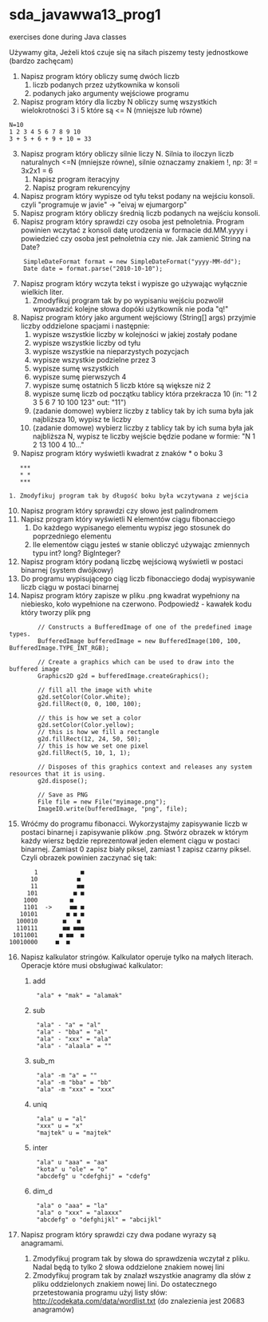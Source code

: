 # sda_javawwa13_prog1
exercises done during Java classes

Używamy gita,
Jeżeli ktoś czuje się na siłach piszemy testy jednostkowe (bardzo zachęcam)

1. Napisz program który obliczy sumę dwóch liczb
    1. liczb podanych przez użytkownika w konsoli
    2. podanych jako argumenty wejściowe programu
2. Napisz program który dla liczby N obliczy sumę wszystkich wielokrotności 3 i 5 które są <= N (mniejsze lub równe)
```
N=10 
1 2 3 4 5 6 7 8 9 10
3 + 5 + 6 + 9 + 10 = 33
```
3. Napisz program który obliczy silnie liczy N.
Silnia to iloczyn liczb naturalnych <=N (mniejsze równe), silnie oznaczamy znakiem !, np: 3! = 3x2x1 = 6
    1. Napisz program iteracyjny
    2. Napisz program rekurencyjny
4. Napisz program który wypisze od tyłu tekst podany na wejściu konsoli.
    czyli "programuje w javie" -> "eivaj w ejumargorp"
5. Napisz program który obliczy średnią liczb podanych na wejściu konsoli.
6. Napisz program który sprawdzi czy osoba jest pełnoletnia.
    Program powinien wczytać z konsoli datę urodzenia w formacie dd.MM.yyyy i powiedzieć czy osoba jest pełnoletnia czy nie.
	Jak zamienić String na Date?
```
    SimpleDateFormat format = new SimpleDateFormat("yyyy-MM-dd");
    Date date = format.parse("2010-10-10");
```
7. Napisz program który wczyta tekst i wypisze go używając wyłącznie wielkich liter.
    1. Zmodyfikuj program tak by po wypisaniu wejściu pozwolił wprowadzić kolejne słowa dopóki użytkownik nie poda "q!"
8. Napisz program który jako argument wejściowy (String[] args) przyjmie liczby oddzielone spacjami i następnie:
    1. wypisze wszystkie liczby w kolejności w jakiej zostały podane
    2. wypisze wszystkie liczby od tyłu
    3. wypisze wszystkie na nieparzystych pozycjach
    4. wypisze wszystkie podzielne przez 3
    5. wypisze sumę wszystkich
    6. wypisze sumę pierwszych 4
    7. wypisze sumę ostatnich 5 liczb które są większe niż 2
    8. wypisze sumę liczb od początku tablicy która przekracza 10 (in: "1 2 3 5 6 7 10 100 123" out: "11")
    9. (zadanie domowe) wybierz liczby z tablicy tak by ich suma była jak najbliższa 10, wypisz te liczby
    10. (zadanie domowe) wybierz liczby z tablicy tak by ich suma była jak najbliższa N, wypisz te liczby
        wejście będzie podane w formie: "N 1 2 13 100 4 10..."
9. Napisz program który wyświetli kwadrat z znaków * o boku 3
```
   ***
   * *
   ***
```

    1. Zmodyfikuj program tak by długość boku była wczytywana z wejścia

10. Napisz program który sprawdzi czy słowo jest palindromem
11. Napisz program który wyświetli N elementów ciągu fibonacciego
    1. Do każdego wypisanego elementu wypisz jego stosunek do poprzedniego elementu
    2. Ile elementów ciągu jesteś w stanie obliczyć używając zmiennych typu int? long? BigInteger?
12. Napisz program który podaną liczbę wejściową wyświetli w postaci binarnej (system dwójkowy)
13. Do programu wypisującego ciąg liczb fibonacciego dodaj wypisywanie liczb ciągu w postaci binarnej
14. Napisz program który zapisze w pliku .png kwadrat wypełniony na niebiesko, koło wypełnione na czerwono.
    Podpowiedź - kawałek kodu który tworzy plik png
```
        // Constructs a BufferedImage of one of the predefined image types.
        BufferedImage bufferedImage = new BufferedImage(100, 100, BufferedImage.TYPE_INT_RGB);

        // Create a graphics which can be used to draw into the buffered image
        Graphics2D g2d = bufferedImage.createGraphics();

        // fill all the image with white
        g2d.setColor(Color.white);
        g2d.fillRect(0, 0, 100, 100);

        // this is how we set a color
        g2d.setColor(Color.yellow);
        // this is how we fill a rectangle
        g2d.fillRect(12, 24, 50, 50);
        // this is how we set one pixel
        g2d.fillRect(5, 10, 1, 1);

        // Disposes of this graphics context and releases any system resources that it is using.
        g2d.dispose();

        // Save as PNG
        File file = new File("myimage.png");
        ImageIO.write(bufferedImage, "png", file);
```
15. Wróćmy do programu fibonacci. Wykorzystajmy zapisywanie liczb w postaci binarnej i zapisywanie plików .png.
    Stwórz obrazek w którym każdy wiersz będzie reprezentował jeden element ciągu w postaci binarnej.
    Zamiast 0 zapisz biały piksel, zamiast 1 zapisz czarny piksel.
    Czyli obrazek powinien zaczynać się tak:
```
       1            ■
      10           ■ 
      11           ■■
     101          ■ ■
    1000         ■   
    1101  ->     ■■ ■
   10101        ■ ■ ■
  100010       ■   ■ 
  110111       ■■ ■■■
 1011001      ■ ■■  ■
10010000     ■  ■    
```
16. Napisz kalkulator stringów. Kalkulator operuje tylko na małych literach. Operacje które musi obsługiwać kalkulator:

    1. add
        
            "ala" + "mak" = "alamak"
            
    2. sub
        
            "ala" - "a" = "al"
            "ala" - "bba" = "al"
            "ala" - "xxx" = "ala"
            "ala" - "alaala" = ""
            
    3. sub_m
        
            "ala" -m "a" = ""
            "ala" -m "bba" = "bb"
            "ala" -m "xxx" = "xxx"
            
    4. uniq
        
            "ala" u = "al"
            "xxx" u = "x"
            "majtek" u = "majtek"
            
    5. inter
        
            "ala" u "aaa" = "aa"
            "kota" u "ole" = "o"
            "abcdefg" u "cdefghij" = "cdefg"
            
    6. dim_d
        
            "ala" o "aaa" = "la"
            "ala" o "xxx" = "alaxxx"
            "abcdefg" o "defghijkl" = "abcijkl"
            
17. Napisz program który sprawdzi czy dwa podane wyrazy są anagramami.
    1. Zmodyfikuj program tak by słowa do sprawdzenia wczytał z pliku. Nadal będą to tylko 2 słowa oddzielone znakiem nowej lini
    2. Zmodyfikuj program tak by znalazł wszystkie anagramy dla słów z pliku oddzielonych znakiem nowej lini. Do ostatecznego przetestowania programu użyj listy słów: http://codekata.com/data/wordlist.txt (do znalezienia jest 20683 anagramów)
